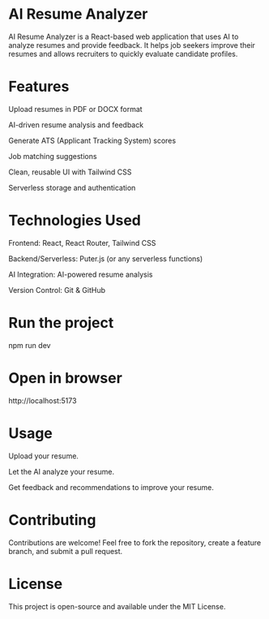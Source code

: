# AI Resume Analyzer

AI Resume Analyzer is a React-based web application that uses AI to analyze resumes and provide feedback. It helps job seekers improve their resumes and allows recruiters to quickly evaluate candidate profiles.

# Features

Upload resumes in PDF or DOCX format

AI-driven resume analysis and feedback

Generate ATS (Applicant Tracking System) scores

Job matching suggestions

Clean, reusable UI with Tailwind CSS

Serverless storage and authentication

# Technologies Used

Frontend: React, React Router, Tailwind CSS

Backend/Serverless: Puter.js (or any serverless functions)

AI Integration: AI-powered resume analysis

Version Control: Git & GitHub

# Run the project

npm run dev


# Open in browser

http://localhost:5173

# Usage

Upload your resume.

Let the AI analyze your resume.

Get feedback and recommendations to improve your resume.


# Contributing

Contributions are welcome! Feel free to fork the repository, create a feature branch, and submit a pull request.

# License

This project is open-source and available under the MIT License.
